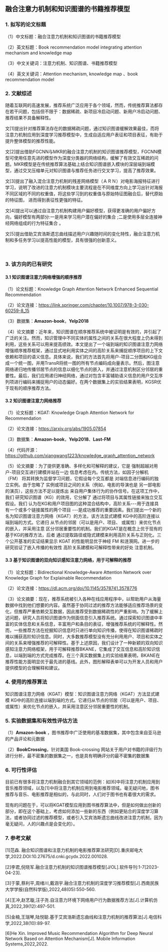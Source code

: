 ## 融合注意力机制和知识图谱的书籍推荐模型

### 1. 拟写的论文标题

（1）中文标题：融合注意力机制和知识图谱的书籍推荐模型

（2）英文标题：Book recommendation model integrating attention mechanism and knowledge map

（3）中文关键词：注意力机制、知识图谱、书籍推荐模型

（4）英文关键词：Attention mechanism, knowledge map 、book recommendation model

### 2. 文献综述

​        随着互联网的高速发展，推荐系统广泛应用于各个领域，然而，传统推荐算法都存在若干问题，包括但不限于：数据稀疏、新项目冷启动问题、新用户冷启动问题、推荐结果不具备解释性。

​		文[1]提出针对推荐算法存在的数据稀疏问题，通过知识图谱缓解效果最佳，而将注意力机制应用到深度学习推荐模型中，生成自适应用户表征和项目表征，有助于提升整体模型的推荐性能。

​		文[2]提出借助FGCNN与MKR的融合注意力机制的知识图谱推荐模型，FGCNN模型可使用任意先进的模型作为深度分类器的网络结构，缓解了有效交互稀疏的问题。MKR模型是在传统推荐算法基础上结合知识图谱嵌入模块的深层端到端模型，通过交叉压缩单元对知识图谱与推荐任务进行交叉学习，提高了推荐效果。

​		文[3]提出了融入混合注意力机制的残差网络模型（ＡＲＮ）对电影海报特征进行学习，说明了改进的注意力机制模块主要流程是在不同维度方向上学习出针对海报不同区域的不同的权重值，将这些学习到的权重值与原始特征图融合后，替代原始的特征图， 进而得到表征性更强的特征。

​		文[4]提出可以通过自注意力机制构建用户偏好模型，获得更准确的用户偏好方向，偏好模型有两部分:一是用来学习用户潜在偏好的集合 ;二是使用多层全连接神经网络组成的行为特征集合 。

​		文[5]提出借助艾宾浩斯遗忘曲线描述用户兴趣随时间的变化特性，融合注意力机制和多任务学习以提高性能的模型，具有很强的创新意义。

​		

### 3. 该方向的已有研究

#### 3.1 知识图谱注意力网络增强的顺序推荐

（1）论文标题：Knowledge Graph Attention Network Enhanced Sequential Recommendation

（2）论文连接：https://link.springer.com/chapter/10.1007/978-3-030-60259-8_15

（3）数据集：**Amazon-book**，**Yelp2018**

（4）论文摘要：近年来，知识图谱在顺序推荐系统中被证明是有效的，并引起了广泛的关注。然而，知识管理中不同实体的属性之间的关系在很大程度上仍未得到利用，这些关系可以用来提高绩效。本文提出了一个端到端的知识图谱注意力网络增强顺序推荐框架，通过显式地利用实体之间的高阶关系来捕捉顺序项目的上下文依赖和项目的语义信息。具体来说，我们的方法首先将用户-项目二分图和KG组合成一个统一图，并用TransR将统一图的所有节点编码成向量表示。然后，图注意网络递归地传播邻居节点的信息以细化节点的嵌入，并通过注意机制区分邻居的重要性。最后，我们应用递归神经网络，通过对包含丰富辅助语义信息的用户交互序列项进行编码来捕捉用户的动态偏好。在两个数据集上的实验结果表明，KGSR优于现有的顺序推荐方法。

#### 3.2 知识图谱注意力网络推荐

（1）论文标题：KGAT: Knowledge Graph Attention Network for Recommendation

（2）论文连接：https://arxiv.org/abs/1905.07854

（3）数据集：**Amazon-book**，**Yelp2018**、**Last-FM**

（4）代码开源：https://github.com/xiangwang1223/knowledge_graph_attention_network

（5）论文摘要：为了提供更准确、多样化和可解释的建议，它是 强制超越对用户-项目交互进行建模并站在一边 信息考虑在内。传统方法，如因子分解机 （FM） 将其转换为监督学习问题，它假设每个交互都是 对端信息进行编码的独立实例。由于忽略了 实例或项目之间的关系（例如，电影的导演也是 另一部电影的演员），这些方法不足以提炼出 来自用户集体行为的协作信号。在这项工作中，我们 研究知识图谱（KG）的效用，它分解了 通过将项目与其属性链接来独立交互假设。我们 认为在KG和用户项目图的这种混合结构中，高阶关系---用于连接具有一个或多个链接属性的两个项目 ---是成功推荐的重要因素。我们提出一个新的 名为知识图谱注意力网络（KGAT）的方法，该方法显式建模 KG中的高阶连接以端到端的方式。它递归 从节点的邻居（可以是用户、项目、 或属性）来优化节点的嵌入，并采用注意 区分邻居重要性的机制。我们的KGAT是在概念上优于现有的基于KG的推荐方法，后者 通过提取路径或隐式建模来利用高阶关系与正则化。三个公开基准的实证结果显示 KGAT 的性能明显优于神经 FM 和涟漪网。进一步的研究验证了嵌入传播的有效性 高阶关系建模和可解释性带来的好处 注意机制。

#### 3.3 基于知识图谱的双向知识感知注意力网络，用于可解释的推荐

（1）论文标题：Bidirectional Knowledge-Aware Attention Network over Knowledge Graph for Explainable Recommendation

（2）论文连接：https://dl.acm.org/doi/10.1145/3578741.3578776

（3）论文摘要：现在，推荐系统被引入各种在线应用程序中，以帮助用户从海量数据中找到他们想要的内容。虽然基于协同过滤的推荐方法能够适应推荐场景的变化，但推荐严重依赖交互数据，因此推荐受到数据稀疏性的严重影响。为了缓解上述问题，研究人员将知识图谱作为侧面信息引入推荐系统。通过探索知识图谱中丰富的实体信息和关系信息，丰富用户和条目的表征，增强推荐系统的可解释性。然而，一些推荐方法在挖掘知识信息时只进行单向知识传播，使得在知识图谱稀疏时难以捕获高阶知识信息。同时，大多数推荐模型没有充分利用用户、项目和实体之间的关系来增强推荐的可解释性。基于上述原因，我们设计了一种新颖的双向知识感知注意力网络框架，用于可解释推荐BKANE，它集成了交互信息和高阶知识信息，以端到端的方式完成推荐。在三个真实数据集上的实验结果表明，BKANE在推荐性能方面明显优于最先进的基线。此外，图形解释表单可以为开发人员和用户提供模型的合理解释和建议。

### 4. 使用的推荐算法

​		知识图谱注意力网络（KGAT）模型：知识图谱注意力网络（KGAT）方法显式建模 KG中的高阶连接以端到端的方式。它递归从节点的邻居（可以是用户、项目、 或属性）来优化节点的嵌入，并采用注意区分邻居重要性的机制。



### 5. 实验数据集和有效性评估方法

（1）**Amazon-book** ，图书推荐中广泛使用的基准数据集，其中包含来自亚马逊的产品评论和元数据

（2）**BookCrossing**，针对美国 Book-crossing 网站关于用户对书籍的评级行为进行分析，最不密集的数据集之一，也是具有明确评分的最不密集的数据集

### 6. 可行性评估

​	 	目前已有很多将注意力机制融合到其它领域的范例：如[6]中将注意力机制应用到音乐推荐领域，以及[1]中将注意力机制应用到电影推荐领域。毫无疑问地，图书推荐与音乐、电影推荐是相似的，与此同时，人们对于图书也有着很大的需求。

​	 	现有的问题在于，可以将KGAT模型应用到图书推荐算法中，但是如何做出创新的部分，即在这个基础上，考虑如何添加一些新的东西（例如更贴合的深度学习算法，或者协同过滤的推荐模型，或者引入艾宾浩斯遗忘曲线改进注意力机制，因为毫无疑问，人的兴趣点是会变化的）。

### 7. 参考文献

[1]范森. 融合知识图谱和注意力机制的电影推荐算法研究[D].重庆邮电大学,2022.DOI:10.27675/d.cnki.gcydx.2022.001028.

[2]李君,倪晓军.融合注意力机制的知识图谱推荐模型[J/OL].软件导刊:1-7[2023-04-23].

[3]于蒙,蔡利平,周绪川,戴涵宇.融合注意力机制的深度学习推荐模型[J].西南民族大学学报(自然科学版),2022,48(05):550-560.

[4]王冲,赵艺璇,汪子尧.自注意力环境下网络用户行为数据推荐方法[J].计算机仿真,2022,39(12):497-501.

[5]金楠,王瑞琴,陆悦聪.基于艾宾浩斯遗忘曲线和注意力机制的推荐算法[J].电信科学,2022,38(10):89-97.

[6]He Xin. Improved Music Recommendation Algorithm for Deep Neural Network Based on Attention Mechanism[J]. Mobile Information Systems,2022,2022.
